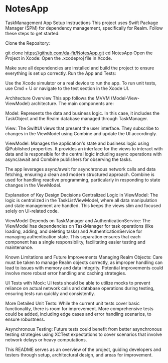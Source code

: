 # NotesApp

TaskManagement App
Setup Instructions
This project uses Swift Package Manager (SPM) for dependency management, specifically for Realm. Follow these steps to get started:

Clone the Repository:

git clone https://github.com/da-fir/NotesApp.git
cd NotesApp
Open the Project in Xcode:
Open the .xcodeproj file in Xcode.

Make sure all dependencies are installed and build the project to ensure everything is set up correctly.
Run the App and Tests:

Use the Xcode simulator or a real device to run the app.
To run unit tests, use Cmd + U or navigate to the test section in the Xcode UI.

Architecture Overview
This app follows the MVVM (Model-View-ViewModel) architecture. The main components are:

Model: Represents the data and business logic. In this case, it includes the TaskObject and the Realm database managed through TaskManager.

View: The SwiftUI views that present the user interface. They subscribe to changes in the ViewModel using Combine and update the UI accordingly.

ViewModel: Manages the application's state and business logic using @Published properties. It provides an interface for the views to interact with data and is responsible for the central logic including async operations with async/await and Combine publishers for observing the tasks.

The app leverages async/await for asynchronous network calls and data fetching, ensuring a clean and modern structured approach. Combine is used for handling reactive programming, particularly in responding to state changes in the ViewModel.

Explanation of Key Design Decisions
Centralized Logic in ViewModel: The logic is centralized in the TaskListViewModel, where all data manipulation and state management are handled. This keeps the views slim and focused solely on UI-related code.

ViewModel Depends on TaskManager and AuthenticationService: The ViewModel has dependencies on TaskManager for task operations (like loading, adding, and deleting tasks) and AuthenticationService for managing authentication state. This separation ensures that each component has a single responsibility, facilitating easier testing and maintenance.

Known Limitations and Future Improvements
Managing Realm Objects: Care must be taken to manage Realm objects correctly, as improper handling can lead to issues with memory and data integrity. Potential improvements could involve more robust error handling and caching strategies.

UI Tests with Mock: UI tests should be able to utilize mocks to prevent reliance on actual network calls and database operations during testing, ensuring tests run quickly and consistently.

More Detailed Unit Tests: While the current unit tests cover basic functionality, there is room for improvement. More comprehensive tests could be added, including edge cases and error handling scenarios, to ensure robustness.

Asynchronous Testing: Future tests could benefit from better asynchronous testing strategies using XCTest expectations to cover scenarios that involve network delays or heavy computations.

This README serves as an overview of the project, guiding developers and testers through setup, architectural design, and areas for improvement.